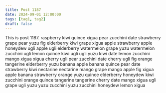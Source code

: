 ```yaml
---
title: Post 1187
date: 2024-09-01 12:00:00
tags: [tag1, tag2]
draft: false
---
```

This is post 1187.
raspberry
kiwi
quince
xigua
pear
zucchini
date
strawberry
grape
pear
yuzu
fig
elderberry
kiwi
grape
xigua
apple
strawberry
apple
honeydew
ugli
apple
ugli
elderberry
watermelon
grape
yuzu
watermelon
zucchini
ugli
lemon
quince
kiwi
ugli
ugli
yuzu
kiwi
date
lemon
zucchini
mango
xigua
xigua
cherry
ugli
pear
zucchini
date
cherry
ugli
fig
orange
tangerine
elderberry
yuzu
banana
apple
banana
quince
pear
date
strawberry
kiwi
nectarine
nectarine
mango
grape
mango
apple
fig
xigua
apple
banana
strawberry
orange
yuzu
quince
elderberry
honeydew
kiwi
zucchini
orange
quince
tangerine
tangerine
cherry
date
mango
xigua
ugli
grape
ugli
yuzu
yuzu
zucchini
yuzu
zucchini
honeydew
lemon
xigua
